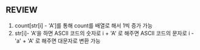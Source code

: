 ## REVIEW

1. count[str[i] - 'A']를 통해 count를 배열로 해서 1씩 증가 가능
2. str[i]- 'A'을 하면 ASCII 코드의 숫자로
   i + 'A' 로 해주면 ASCII 코드의 문자로
   i - 'a' + 'A' 로 해주면 대문자로 변환 가능
